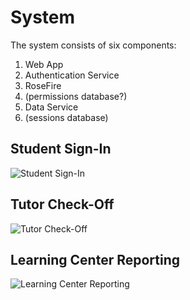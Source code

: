 # System

The system consists of six components:

1. Web App
2. Authentication Service
3. RoseFire
4. (permissions database?)
5. Data Service
6. (sessions database)

## Student Sign-In

![Student Sign-In](http://www.plantuml.com/plantuml/svg/VP91Ry8m38Nl_HLMJt3W3rJg1cARjEjws3ca1gpH979S3llrCoq56f5TdVUUtcTd7SMmzDq96kbRT08D7TpgqnN6YkTfMWHLaQLWL55-umus8PJpwQQNeqh96Y7le44-ayL4zEKZVX3hk3LYTYOYb8k0t56CweemZL-NYVDD7-wX3-w8YLMTTGr9dRek9iBLonsXWgdH00uAVdiRX1cg2hP7j3_mKBt8QOUS6tYLDFlVbjlDcEAPViSG1TwUJ8piVJUUa2xCa85-Tu8Cqkk9oHs0tDvpTwqpmvzjNPU5rdERCSwqO_idjwdqJtbTzzECDRfMF-CV "Student Sign-In")

## Tutor Check-Off

![Tutor Check-Off](http://www.plantuml.com/plantuml/svg/ZLD1JiCm4Bpd5QkSuD0FH0gqAYhYX4IGEBl9cgnexCZhzC3hMUAwRQoaSFJkp6XcDbcpLyuFtG7U1syTR5kilrPMwqpLl-znclM2ePfwPJpa7xY7JT_dq-bcy2qQUIjFra25xaWr9g0toxWZ9-D6URLNZ93VzUWwOXOMGnm_tYVC9rbSHA_OZ0bLc6K9YPsop4A-rSCbG07H3rJqQU35PEVT25p8L8IMuCfujeGTTSwnYyJNRTfICq75EleE8X9tUr3CpjhkTC1NhIKpp8P-HWzoN3eYnFAIt9Eo5mWJJB0xSufvyfoh7HdY5jWFZVGHiRUDLIA3WAQH3pOoW8oshZlL-r-NVogjPIT_oGy0 "Tutor Check-off")

## Learning Center Reporting

![Learning Center Reporting](http://www.plantuml.com/plantuml/svg/ZPDFRy8m3CNl_HHMJzjXshrIDn3xeqbS1j9sTejRhD6aSWnZ-_GBxQ0G4RQhu_VoVdOoSegYwsO5Kq8nR6gOa54Ic55hHNqXmLAjG3gTm5ongjAazH8kkKMZaBvJ0UEs3QhZjIwz3vUeR0tCIJPSKj0qiuwUM7nvWOe5EeBqgYLfs3clSh0ltry7oWT_C9WUgHq5Kg_CSmZYv7aouC3DtK2HmJuKpBasy6AImrdN607BOBAayWEEqYUntixdm9u5uIxBOkFfNQpmTs_YcQCBzVWGvtzZ-lJERbbOb0LWNGlLg0HiAXiCusGD6JoJNb2UDFSmPxQLmUkQv0ig_-JYNh7mZziT8wY5qcrkjokt_JinTHeiLWI_URfBfEd7lmkYt108cfh-Zx6pFkENZCWi_7_x0G00 "Learning Center Reporting")
